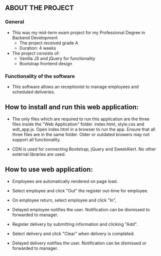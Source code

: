 ## ABOUT THE PROJECT

### General

- This was my mid-term exam project for my Professional Degree in Backend Development
    - The project received grade A
    - Duration: 4 weeks
- The project consists of:
    - Vanilla JS and jQuery for functionality
    - Bootstrap frontend design

### Functionality of the software

- This software allows an receptionist to manage employees and scheduled deliveries.

## How to install and run this web application:

- The only files which are required to run this application are the three files inside the "Web Application" folder. index.html, style.css and wdt_app.js. Open index.html in a browser to run the app. Ensure that all three files are in the same folder. Older or outdated browers may not support all functionality.

- CDN is used for connecting Bootstrap, jQuery and SweetAlert. No other external libraries are used.

## How to use web application:

- Employees are automatically rendered on page load.
- Select employee and click "Out" the register out-time for employee.
- On employee return, select employee and click "In",
- Delayed employee notifies the user. Notification can be dismissed to forwarded to manager.

- Register delivery by submitting information and clicking "Add".
- Select delivery and click "Clear" when delivery is completed.
- Delayed delivery notifies the user. Notification can be dismissed or forwarded to manager.